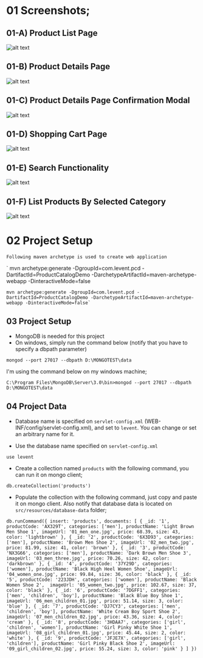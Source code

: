 # 01 Screenshots;

## 01-A) Product List Page

![alt text](http://leventdivilioglu.com/prod-cata-ss/01_products-list-page.png "Product List Page")

## 01-B) Product Details Page

![alt text](http://leventdivilioglu.com/prod-cata-ss/02_product-detail-page.png "Product Detail Page")

## 01-C) Product Details Page Confirmation Modal

![alt text](http://leventdivilioglu.com/prod-cata-ss/03_product-detail-page-confirmation.png "Product Detail Page Confirmation")

## 01-D) Shopping Cart Page

![alt text](http://leventdivilioglu.com/prod-cata-ss/04_shopping-cart-page.png "Shopping Cart Page")

## 01-E) Search Functionality

![alt text](http://leventdivilioglu.com/prod-cata-ss/05_search-functionality.png "Search Screenshot")

## 01-F) List Products By Selected Category

![alt text](http://leventdivilioglu.com/prod-cata-ss/06-list-by-category.png "Category Listing Screenshot")

# 02 Project Setup

	Following maven archetype is used to create web application

`	mvn archetype:generate
		-DgroupId=com.levent.pcd
		-DartifactId=ProductCatalogDemo
		-DarchetypeArtifactId=maven-archetype-webapp
		-DinteractiveMode=false
		
	mvn archetype:generate -DgroupId=com.levent.pcd -DartifactId=ProductCatalogDemo -DarchetypeArtifactId=maven-archetype-webapp -DinteractiveMode=false`

## 03 Project Setup

- MongoDB is needed for this project
- On windows, simply run the command below (notify that you have to specify a dbpath parameter)

`mongod --port 27017 --dbpath D:\MONGOTEST\data`

I'm using the command below on my windows machine;

`C:\Program Files\MongoDB\Server\3.0\bin>mongod --port 27017 --dbpath D:\MONGOTEST\data`

## 04 Project Data

- Database name is specified on `servlet-config.xml` (WEB-INF/config/servlet-config.xml), 
and set to `levent`. You can change or set an arbitrary name for it.

- Use the database name specified on `servlet-config.xml`

`use levent`

- Create a collection named `products` with the following command, you can run it on mongo client;

`db.createCollection('products')`

- Populate the collection with the following command, just copy and paste it on mongo client.
Also notify that database data is located on `src/resources/database-data` folder;

`db.runCommand({
	insert: 'products',
	documents: [
		{
			_id: '1',
			productCode: 'AX329T',
			categories: ['men'],
			productName: 'Light Brown Men Shoe 1',
			imageUrl: '01_men_one.jpg',
			price: 68.39,
			size: 43,
			color: 'lightbrown'
		},
		{
			_id: '2',
			productCode: '6X3D93',
			categories: ['men'],
			productName: 'Brown Men Shoe 2',
			imageUrl: '02_men_two.jpg',
			price: 81.99,
			size: 41,
			color: 'brown'
		},
		{
			_id: '3',
			productCode: 'NX3G66',
			categories: ['men'],
			productName: 'Dark Brown Men Shoe 3',
			imageUrl: '03_men_three.jpg',
			price: 70.26,
			size: 42,
			color: 'darkbrown'
		},
		{
			_id: '4',
			productCode: '37Y29D',
			categories: ['women'],
			productName: 'Black High Heel Women Shoe',
			imageUrl: '04_women_one.jpg',
			price: 99.84,
			size: 36,
			color: 'black'
		},
		{
			_id: '5',
			productCode: '223JDH',
			categories: ['women'],
			productName: 'Black Women Shoe 2', 
			imageUrl: '05_women_two.jpg',
			price: 102.67,
			size: 37,
			color: 'black'
		},
		{
			_id: '6',
			productCode: '7DGFF1',
			categories: ['men', 'children', 'boy'],
			productName: 'Black Blue Boy Shoe 1',
			imageUrl: '06_men_children_01.jpg',
			price: 51.14,
			size: 3,
			color: 'blue'
		},
		{
			_id: '7',
			productCode: 'DJ7CY3',
			categories: ['men',	'children', 'boy'],
			productName: 'White Cream Boy Sport Shoe 2',
			imageUrl: '07_men_children_02.jpg',
			price: 43.36,
			size: 4,
			color: 'cream'
		},
		{
			_id: '8',
			productCode: '3HDAA7',
			categories: ['girl', 'children', 'women'],
			productName: 'Girl Pinky White Shoe 1',
			imageUrl: '08_girl_children_01.jpg',
			price: 45.44,
			size: 2,
			color: 'white'
		},
		{
			_id: '9',
			productCode: 'JFJE7X',
			categories: ['girl', 'children'],
			productName: 'Girl Pinky Black Shoe 2',
			imageUrl: '09_girl_children_02.jpg',
			price: 55.24,
			size: 3,
			color: 'pink'
		}
	]
})`